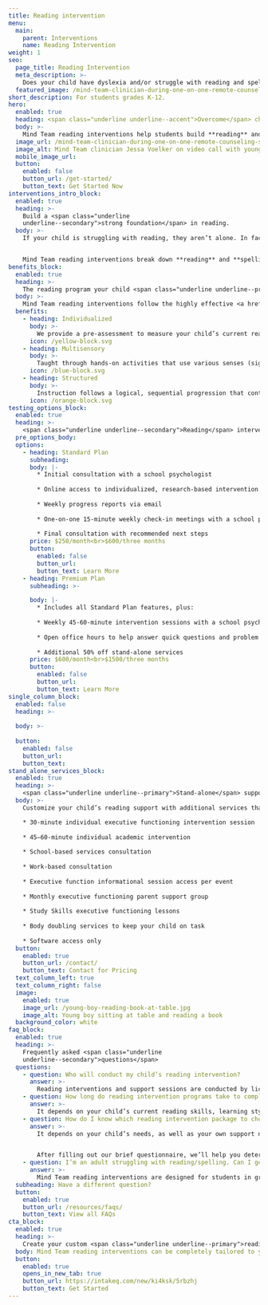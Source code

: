 ```yaml
---
title: Reading intervention
menu:
  main:
    parent: Interventions
    name: Reading Intervention
weight: 1
seo:
  page_title: Reading Intervention
  meta_description: >-
    Does your child have dyslexia and/or struggle with reading and spelling? Mind Team remote reading interventions build reading skills with hands-on learning.
  featured_image: /mind-team-clinician-during-one-on-one-remote-counseling-session-2.jpg
short_description: For students grades K-12.
hero:
  enabled: true
  heading: <span class="underline underline--accent">Overcome</span> challenges in reading.
  body: >-
    Mind Team reading interventions help students build **reading** and **spelling** skills through one-on-one **phonics instruction** and hands-on learning.
  image_url: /mind-team-clinician-during-one-on-one-remote-counseling-session-2.jpg
  image_alt: Mind Team clinician Jessa Voelker on video call with young boy during remote reading assessment
  mobile_image_url: 
  button:
    enabled: false
    button_url: /get-started/
    button_text: Get Started Now
interventions_intro_block: 
  enabled: true
  heading: >-
    Build a <span class="underline
    underline--secondary">strong foundation</span> in reading.
  body: >-
    If your child is struggling with reading, they aren’t alone. In fact, 35% of 4th graders in the US read below the basic level (<a href="https://www.orton-gillingham.com/" target="_blank" rel="nofollow noopener noreferrer">Orton-Gillingham</a>). We’re here to change that. 


    Mind Team reading interventions break down **reading** and **spelling** into smaller, more manageable skills to ensure your child fully understands basic fundamentals in **phonics, vocabulary, fluency** and more, which are then built upon throughout the program.
benefits_block:
  enabled: true
  heading: >-
    The reading program your child <span class="underline underline--primary">deserves</span>.
  body: >-
    Mind Team reading interventions follow the highly effective <a href="https://www.orton-gillingham.com/" target="_blank" rel="nofollow noopener noreferrer">Orton-Gillingham model</a> to provide the most effective, personalized learning environment for each student.
  benefits:
    - heading: Individualized 
      body: >-
        We provide a pre-assessment to measure your child’s current reading skills and tailor the program to their unique needs.
      icon: /yellow-block.svg
    - heading: Multisensory
      body: >-
        Taught through hands-on activities that use various senses (sight, hearing, touch and movement).
      icon: /blue-block.svg
    - heading: Structured
      body: >-
        Instruction follows a logical, sequential progression that continues to build on your child’s reading skills.
      icon: /orange-block.svg
testing_options_block:
  enabled: true
  heading: >-
    <span class="underline underline--secondary">Reading</span> intervention packages
  pre_options_body:
  options:
    - heading: Standard Plan
      subheading:
      body: |-
        * Initial consultation with a school psychologist 
        
        * Online access to individualized, research-based intervention program
        
        * Weekly progress reports via email
        
        * One-on-one 15-minute weekly check-in meetings with a school psychologist
        
        * Final consultation with recommended next steps
      price: $250/month<br>$600/three months
      button:
        enabled: false
        button_url: 
        button_text: Learn More
    - heading: Premium Plan
      subheading: >-

      body: |-
        * Includes all Standard Plan features, plus: 
        
        * Weekly 45-60-minute intervention sessions with a school psychologist 
        
        * Open office hours to help answer quick questions and problem solve
        
        * Additional 50% off stand-alone services
      price: $600/month<br>$1500/three months
      button:
        enabled: false
        button_url: 
        button_text: Learn More
single_column_block:
  enabled: false
  heading: >-
    
  body: >-
    
  button:
    enabled: false
    button_url: 
    button_text: 
stand_alone_services_block: 
  enabled: true
  heading: >-
    <span class="underline underline--primary">Stand-alone</span> support services
  body: >-
    Customize your child’s reading support with additional services that can stand alone or be added on to one of the reading intervention packages above, including:

    * 30-minute individual executive functioning intervention session
    
    * 45–60-minute individual academic intervention 
    
    * School-based services consultation 
    
    * Work-based consultation 
    
    * Executive function informational session access per event 
    
    * Monthly executive functioning parent support group
    
    * Study Skills executive functioning lessons
    
    * Body doubling services to keep your child on task
    
    * Software access only
  button:
    enabled: true
    button_url: /contact/
    button_text: Contact for Pricing
  text_column_left: true
  text_column_right: false
  image:
    enabled: true
    image_url: /young-boy-reading-book-at-table.jpg
    image_alt: Young boy sitting at table and reading a book
  background_color: white
faq_block:
  enabled: true
  heading: >-
    Frequently asked <span class="underline
    underline--secondary">questions</span>
  questions:
    - question: Who will conduct my child’s reading intervention?
      answer: >-
        Reading interventions and support sessions are conducted by licensed interventionists and school psychologists who fit your child’s unique needs.
    - question: How long do reading intervention programs take to complete?
      answer: >-
        It depends on your child’s current reading skills, learning style and many other factors. Typically, it takes **3 months (~12 weeks)** to create change and see meaningful growth.
    - question: How do I know which reading intervention package to choose?
      answer: >-
        It depends on your child’s needs, as well as your own support needs and budget. Luckily, you don’t have to figure it out all on your own. 


        After filling out our brief questionnaire, we’ll help you determine which reading intervention program or service best fits your needs.
    - question: I’m an adult struggling with reading/spelling. Can I get a reading intervention?
      answer: >-
        Mind Team reading interventions are designed for students in grades K-12. However, our professional team can help create a customized treatment plan to help adults of any age overcome reading challenges and other learning struggles.
  subheading: Have a different question?
  button:
    enabled: true
    button_url: /resources/faqs/
    button_text: View all FAQs
cta_block:
  enabled: true
  heading: >-
    Create your custom <span class="underline underline--primary">reading</span> support program.
  body: Mind Team reading interventions can be completely tailored to your child’s needs, as well as your budget. Get started with our brief questionnaire to learn more about our additional reading support services and flexible options that suit you and your child’s needs.
  button:
    enabled: true
    opens_in_new_tab: true
    button_url: https://intakeq.com/new/ki4ksk/5rbzhj
    button_text: Get Started
---
```

